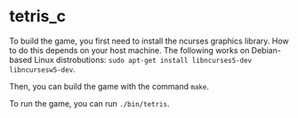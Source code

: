 # tetris_c

To build the game, you first need to install the ncurses graphics library. How to do this depends on your host machine.
The following works on Debian-based Linux distrobutions: `sudo apt-get install libncurses5-dev libncursesw5-dev`.

Then, you can build the game with the command `make`.

To run the game, you can run `./bin/tetris`.
